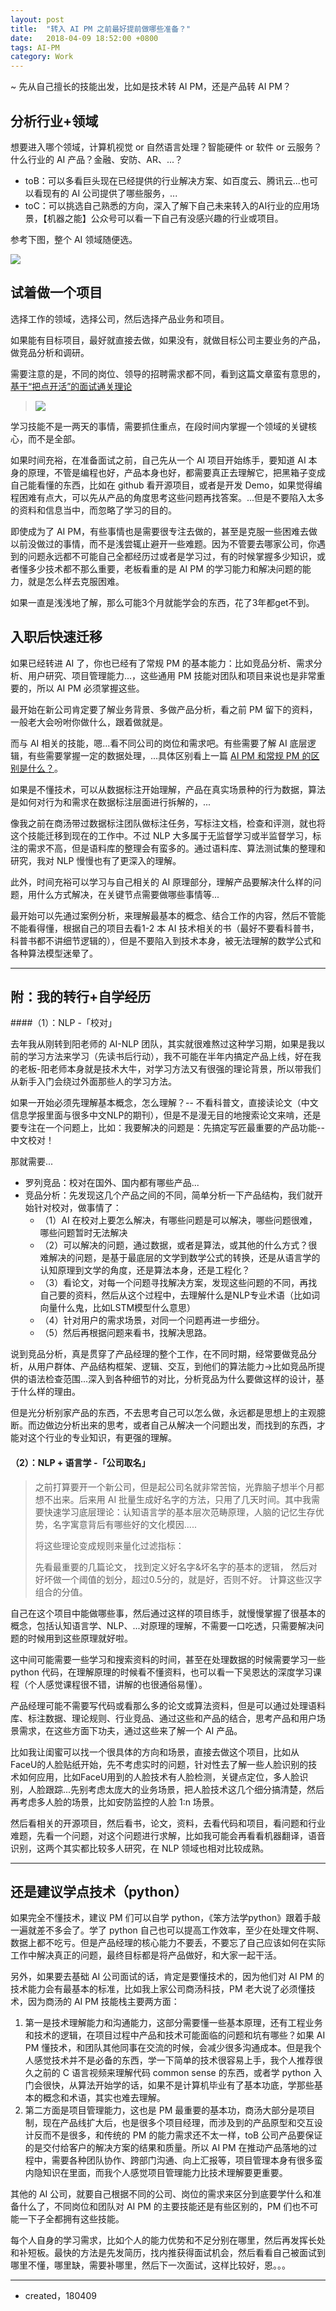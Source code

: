 ```yaml
---
layout: post
title:  "转入 AI PM 之前最好提前做哪些准备？"
date:   2018-04-09 18:52:00 +0800
tags: AI-PM
category: Work
---
```


~ 先从自己擅长的技能出发，比如是技术转 AI PM，还是产品转 AI PM？

## 分析行业+领域

想要进入哪个领域，计算机视觉 or 自然语言处理？智能硬件 or 软件 or 云服务？什么行业的 AI 产品？金融、安防、AR、...？

- toB：可以多看巨头现在已经提供的行业解决方案、如百度云、腾讯云...也可以看现有的 AI 公司提供了哪些服务，...
- toC：可以挑选自己熟悉的方向，深入了解下自己未来转入的AI行业的应用场景，【机器之能】公众号可以看一下自己有没感兴趣的行业或项目。

参考下图，整个 AI 领域随便选。

![](http://ojcp18ifz.bkt.clouddn.com/2018-04-17-AI100.png)

## 试着做一个项目

选择工作的领域，选择公司，然后选择产品业务和项目。

如果能有目标项目，最好就直接去做，如果没有，就做目标公司主要业务的产品，做竞品分析和调研。

需要注意的是，不同的岗位、领导的招聘需求都不同，看到这篇文章蛮有意思的，[基于“把点开活”的面试通关理论](https://mp.weixin.qq.com/s?__biz=MzIyOTAyOTEyNw==&mid=2649631891&idx=1&sn=e5069d1c3e77ebd781da522ad787fb48&chksm=f05268fbc725e1edc0987f8c94c5e497fd043177f819d0fe00aae3e6bf60423156ada713f83c&mpshare=1&scene=1&srcid=0411XEbDZhF7chwQG50zMtJA&key=52f65e2fc335f0816695259594ca021e3d2476a2cafaa96f3994e7588555cfa65895fc5e48257cb85115b1e2a25142ef955e698982337df732dbd52505ff6ffd2769e5aa3847377e4fb6a6594941e866&ascene=0&uin=OTYyNDg4NjIx&devicetype=iMac+MacBookPro14%2C1+OSX+OSX+10.12.5+build(16F2073)&version=12020810&nettype=WIFI&lang=zh_CN&fontScale=100&pass_ticket=BRibOyqRAz6gRljQC9sbQ9pSXaaPwwqIN7vjp9uDpWetLencjvDMAKSRN%2FIVeI4k)

> ![](http://ojcp18ifz.bkt.clouddn.com/2018-04-17-Snip20180417_705.png)

学习技能不是一两天的事情，需要抓住重点，在段时间内掌握一个领域的关键核心，而不是全部。

如果时间充裕，在准备面试之前，自己先从一个 AI 项目开始练手，要知道 AI 本身的原理，不管是编程也好，产品本身也好，都需要真正去理解它，把黑箱子变成自己能看懂的东西，比如在 github 看开源项目，或者是开发 Demo，如果觉得编程困难有点大，可以先从产品的角度思考这些问题再找答案。...但是不要陷入太多的资料和信息当中，而忽略了学习的目的。

即使成为了 AI PM，有些事情也是需要很专注去做的，甚至是克服一些困难去做以前没做过的事情，而不是浅尝辄止避开一些难题。因为不管要去哪家公司，你遇到的问题永远都不可能自己全都经历过或者是学习过，有的时候掌握多少知识，或者懂多少技术都不那么重要，老板看重的是 AI PM 的学习能力和解决问题的能力，就是怎么样去克服困难。

如果一直是浅浅地了解，那么可能3个月就能学会的东西，花了3年都get不到。


## 入职后快速迁移


如果已经转进 AI 了，你也已经有了常规 PM 的基本能力：比如竞品分析、需求分析、用户研究、项目管理能力...，这些通用 PM 技能对团队和项目来说也是非常重要的，所以 AI PM 必须掌握这些。

最开始在新公司肯定要了解业务背景、多做产品分析，看之前 PM 留下的资料，一般老大会吩咐你做什么，跟着做就是。

而与 AI 相关的技能，嗯...看不同公司的岗位和需求吧。有些需要了解 AI 底层逻辑，有些需要掌握一定的数据处理，...具体区别看上一篇 [AI PM 和常规 PM 的区别是什么？](http://www.ramywu.com/work/2018/04/09/Difference-between-AI-PM-and-PM/)。

如果是不懂技术，可以从数据标注开始理解，产品在真实场景种的行为数据，算法是如何对行为和需求在数据标注层面进行拆解的，...

像我之前在商汤带过数据标注团队做标注任务，写标注文档，检查和评测，就也将这个技能迁移到现在的工作中。不过 NLP 大多属于无监督学习或半监督学习，标注的需求不高，但是语料库的整理会有蛮多的。通过语料库、算法测试集的整理和研究，我对 NLP 慢慢也有了更深入的理解。

此外，时间充裕可以学习与自己相关的 AI 原理部分，理解产品要解决什么样的问题，用什么方式解决，在关键节点需要做哪些事情等...

最开始可以先通过案例分析，来理解最基本的概念、结合工作的内容，然后不管能不能看得懂，根据自己的项目去看1-2 本 AI 技术相关的书（最好不要看科普书，科普书都不讲细节逻辑的），但是不要陷入到技术本身，被无法理解的数学公式和各种算法模型迷晕了。

---

## 附：我的转行+自学经历

####（1）：NLP -「校对」

去年我从刚转到阳老师的 AI-NLP 团队，其实就很难熬过这种学习期，如果是我以前的学习方法来学习（先读书后行动），我不可能在半年内搞定产品上线，好在我的老板-阳老师本身就是技术大牛，对学习方法又有很强的理论背景，所以带我们从新手入门会绕过外面那些人的学习方法。

如果一开始必须先理解基本概念，怎么理解？-- 不看科普文，直接读论文（中文信息学报里面与很多中文NLP的期刊），但是不是漫无目的地搜索论文来啃，还是要专注在一个问题上，比如：我要解决的问题是：先搞定写匠最重要的产品功能--中文校对！

那就需要...

- 罗列竞品：校对在国外、国内都有哪些产品...
- 竞品分析：先发现这几个产品之间的不同，简单分析一下产品结构，我们就开始针对校对，做事情了：
    - （1）AI 在校对上要怎么解决，有哪些问题是可以解决，哪些问题很难，哪些问题暂时无法解决
    - （2）可以解决的问题，通过数据，或者是算法，或其他的什么方式？很难解决的问题，是基于最底层的文学到数学公式的转换，还是从语言学的认知原理到文学的角度，还是算法本身，还是工程化？
    - （3）看论文，对每一个问题寻找解决方案，发现这些问题的不同，再找自己要的资料，然后从这个过程中，去理解什么是NLP专业术语（比如词向量什么鬼，比如LSTM模型什么意思）
    - （4）针对用户的需求场景，对同一个问题再进一步细分。
    - （5）然后再根据问题来看书，找解决思路。

说到竞品分析，真是贯穿了产品经理的整个工作，在不同时期，经常要做竞品分析，从用户群体、产品结构框架、逻辑、交互，到他们的算法能力->比如竞品所提供的语法检查范围...深入到各种细节的对比，分析竞品为什么要做这样的设计，基于什么样的理由。


但是光分析别家产品的东西，不去思考自己可以怎么做，永远都是思想上的主观臆断。而边做边分析出来的思考，或者自己从解决一个问题出发，而找到的东西，才能对这个行业的专业知识，有更强的理解。

#### （2）：NLP + 语言学 -「公司取名」

> 之前打算要开一个新公司，但是起公司名就非常苦恼，光靠脑子想半个月都想不出来。后来用 AI 批量生成好名字的方法，只用了几天时间。其中我需要快速学习底层理论：认知语言学的基本层次范畴原理，人脑的记忆生存优势，名字寓意背后有哪些好的文化模因.....
> 
> 将这些理论变成规则来量化过滤指标：
> 
> 先看最重要的几篇论文，
> 找到定义好名字&坏名字的基本的逻辑，
> 然后对好坏做一个阈值的划分，超过0.5分的，就是好，否则不好。
> 计算这些汉字组合的分值。


自己在这个项目中能做哪些事，然后通过这样的项目练手，就慢慢掌握了很基本的概念，包括认知语言学、NLP、...对原理的理解，不需要一口吃透，只需要解决问题的时候用到这些原理就好啦。

这中间可能需要一些学习和搜索资料的时间，甚至在处理数据的时候需要学习一些 python 代码，在理解原理的时候看不懂资料，也可以看一下吴恩达的深度学习课程（个人感觉课程很不错，讲解的也很通俗易懂）。

产品经理可能不需要写代码或看那么多的论文或算法资料，但是可以通过处理语料库、标注数据、理论规则、行业竞品、通过这些和产品的结合，思考产品和用户场景需求，在这些方面下功夫，通过这些来了解一个 AI 产品。


比如我让闺蜜可以找一个很具体的方向和场景，直接去做这个项目，比如从FaceU的人脸贴纸开始，先不考虑实时的问题，针对性去了解一些人脸识别的技术如何应用，比如FaceU用到的人脸技术有人脸检测，关键点定位，多人脸识别，人脸跟踪...先别考虑太庞大的业务场景，把人脸技术这几个细分搞清楚，然后再考虑多人脸的场景，比如安防监控的人脸 1:n 场景。

然后看相关的开源项目，然后看书，论文，资料，去看代码和项目，看问题和行业难题，先看一个问题，对这个问题进行求解，比如我可能会再看看机器翻译，语音识别，这两个其实都比较多人研究，在 NLP 领域也相对比较成熟。

---

## 还是建议学点技术（python）

如果完全不懂技术，建议 PM 们可以自学 python，《笨方法学python》跟着手敲一遍就差不多会了。学了 python 自己也可以提高工作效率，至少在处理文件啊、数据上都不吃亏。但是产品经理的核心能力不要丢，不要忘了自己应该如何在实际工作中解决真正的问题，最终目标都是将产品做好，和大家一起干活。

另外，如果要去基础 AI 公司面试的话，肯定是要懂技术的，因为他们对 AI PM 的技术能力会有最基本的标准，比如我上家公司商汤科技，PM 老大说了必须懂技术，因为商汤的 AI PM 技能栈主要两方面：

1. 第一是技术理解能力和沟通能力，这部分需要懂一些基本原理，还有工程业务和技术的逻辑，在项目过程中产品和技术可能面临的问题和坑有哪些？如果 AI PM 懂技术，和团队其他同事在交流的时候，会减少很多沟通成本。但是我个人感觉技术并不是必备的东西，学一下简单的技术很容易上手，我个人推荐很久之前的 C 语言视频来理解代码 common sense 的东西，或者学 python 入门会很快，从算法开始学的话，如果不是计算机毕业有了基本功底，学那些基本的概念和术语，其实也难去理解。
2. 第二方面是项目管理能力，这也是 PM 最重要的基本功，商汤大部分是项目制，现在产品线扩大后，也是很多个项目经理，而涉及到的产品原型和交互设计反而不是很多，和传统的 PM 的能力需求还不太一样，toB 公司产品要保证的是交付给客户的解决方案的结果和质量。所以 AI PM 在推动产品落地的过程中，需要各种团队协作、跨部门沟通、向上汇报等，项目管理本身有很多蛮内隐知识在里面，而我个人感觉项目管理能力比技术理解要更重要。

其他的 AI 公司，就要自己根据不同的公司、岗位的需求来区分到底要学什么和准备什么了，不同岗位和团队对 AI PM 的主要技能还是有些区别的，PM 们也不可能一下子全都拥有这些技能。

每个人自身的学习需求，比如个人的能力优势和不足分别在哪里，然后再发挥长处和补短板。最快的方法是先发简历，找内推获得面试机会，然后看看自己被面试到哪里不懂，哪里缺，需要补哪里，然后下一次面试，这样比较好，恩。。。

---

- created，180409